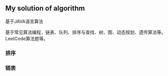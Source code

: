 ## My solution of algorithm

基于JAVA语言算法

基于常见算法编程，链表、队列、排序与查找、树、图、动态规划、遗传算法等。LeetCode算法题等。

### 排序







### 链表